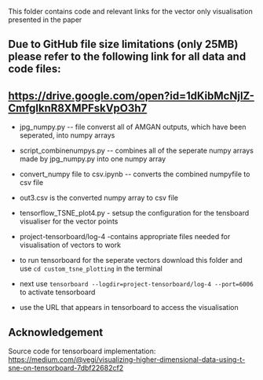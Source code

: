 This folder contains code and relevant links for the vector only visualisation presented in the paper

## Due to GitHub file size limitations (only 25MB) please refer to the following link for all data and code files:
## https://drive.google.com/open?id=1dKibMcNjlZ-CmfglknR8XMPFskVpO3h7

- jpg_numpy.py  -- file converst all of AMGAN outputs, which have been seperated, into numpy arrays
- script_combinenumpys.py -- combines all of the seperate numpy arrays made by jpg_numpy.py into one numpy array
- convert_numpy file to csv.ipynb -- converts the combined numpyfile to csv file
- out3.csv is the converted numpy array to csv file
- tensorflow_TSNE_plot4.py - setsup the configuration for the tensboard visualiser for the vector points
- project-tensorboard/log-4 -contains appropriate files needed for visualisation of vectors to work 

- to run tensorboard for the seperate vectors download this folder and use `cd custom_tsne_plotting` in the terminal
- next use `tensorboard --logdir=project-tensorboard/log-4 --port=6006` to activate tensorboard
- use the URL that appears in tensorboard to access the visualisation

## Acknowledgement
Source code for tensorboard implementation: https://medium.com/@vegi/visualizing-higher-dimensional-data-using-t-sne-on-tensorboard-7dbf22682cf2
